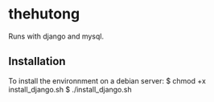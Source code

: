 thehutong
=========

Runs with django and mysql.

Installation
------------
To install the environnment on a debian server:
    $ chmod +x install_django.sh
    $ ./install_django.sh


